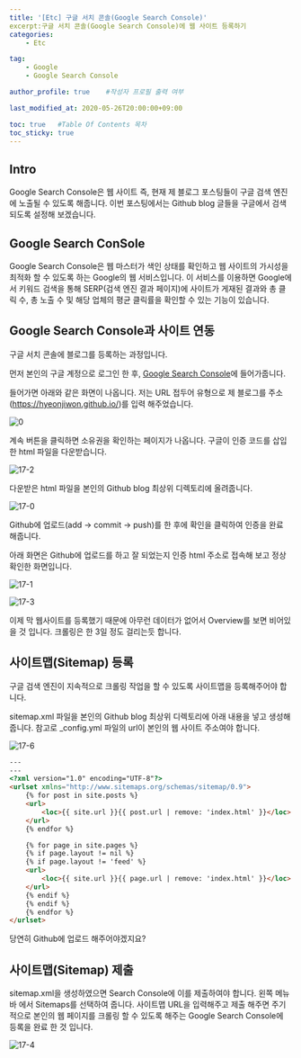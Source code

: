 ```yaml
---
title: '[Etc] 구글 서치 콘솔(Google Search Console)'
excerpt:구글 서치 콘솔(Google Search Console)에 웹 사이트 등록하기
categories:
    - Etc

tag:
    - Google
    - Google Search Console

author_profile: true    #작성자 프로필 출력 여부

last_modified_at: 2020-05-26T20:00:00+09:00

toc: true   #Table Of Contents 목차 
toc_sticky: true
---
```


## Intro
Google Search Console은 웹 사이트 즉, 현재 제 블로그 포스팅들이 구글 검색 엔진에 노출될 수 있도록 해줍니다. 이번 포스팅에서는 Github blog 글들을 구글에서 검색되도록 설정해 보겠습니다. 

## Google Search ConSole
Google Search Console은 웹 마스터가 색인 상태를 확인하고 웹 사이트의 가시성을 최적화 할 수 있도록 하는 Google의 웹 서비스입니다. 이 서비스를 이용하면 Google에서 키워드 검색을 통해 SERP(검색 엔진 결과 페이지)에 사이트가 게재된 결과와 총 클릭 수, 총 노출 수 및 해당 업체의 평균 클릭률을 확인할 수 있는 기능이 있습니다.  

## Google Search Console과 사이트 연동

구글 서치 콘솔에 블로그를 등록하는 과정입니다.

먼저 본인의 구글 계정으로 로그인 한 후, [Google Search Console](https://search.google.com/search-console/about?hl=ko)에 들어가줍니다.

들어가면 아래와 같은 화면이 나옵니다. 저는 URL 접두어 유형으로 제 블로그를 주소(https://hyeonjiwon.github.io/)를 입력 해주었습니다. 

![0](https://user-images.githubusercontent.com/47733530/82896995-dcb2c880-9f91-11ea-8b9a-d8abd8b94747.png)

계속 버튼을 클릭하면 소유권을 확인하는 페이지가 나옵니다. 구글이 인증 코드를 삽입한 html 파일을 다운받습니다. 

![17-2](https://user-images.githubusercontent.com/47733530/82899606-3ddc9b00-9f96-11ea-8046-410a5e258faa.png)

다운받은 html 파일을 본인의 Github blog 최상위 디렉토리에 올려줍니다.

![17-0](https://user-images.githubusercontent.com/47733530/82899607-3ddc9b00-9f96-11ea-91d7-d784f41d3a48.png)

Github에 업로드(add -> commit -> push)를 한 후에 확인을 클릭하여 인증을 완료 해줍니다. 

아래 화면은 Github에 업로드를 하고 잘 되었는지 인증 html 주소로 접속해 보고 정상확인한 화면입니다. 

![17-1](https://user-images.githubusercontent.com/47733530/82899603-3cab6e00-9f96-11ea-9f3d-360f7ca9ec67.png)

![17-3](https://user-images.githubusercontent.com/47733530/82895620-6b721600-9f8f-11ea-8b50-e602c98a6d60.png)

이제 막 웹사이트를 등록했기 때문에 아무런 데이터가 없어서 Overview를 보면 비어있을 것 입니다. 크롤링은 한 3일 정도 걸리는듯 합니다.

## 사이트맵(Sitemap) 등록

구글 검색 엔진이 지속적으로 크롤링 작업을 할 수 있도록 사이트맵을 등록해주어야 합니다. 

sitemap.xml 파일을 본인의 Github blog 최상위 디렉토리에 아래 내용을 넣고 생성해줍니다. 참고로 _config.yml 파일의 url이 본인의 웹 사이트 주소여야 합니다. 


  ![17-6](https://user-images.githubusercontent.com/47733530/82900673-daec0380-9f97-11ea-9322-d9f7d0f489a7.png)


```html
---
---
<?xml version="1.0" encoding="UTF-8"?>
<urlset xmlns="http://www.sitemaps.org/schemas/sitemap/0.9">
    {% for post in site.posts %}
    <url>
        <loc>{{ site.url }}{{ post.url | remove: 'index.html' }}</loc>
    </url>
    {% endfor %}

    {% for page in site.pages %}
    {% if page.layout != nil %}
    {% if page.layout != 'feed' %}
    <url>
        <loc>{{ site.url }}{{ page.url | remove: 'index.html' }}</loc>
    </url>
    {% endif %}
    {% endif %}
    {% endfor %}
</urlset>
```

당연히 Github에 업로드 해주어야겠지요? 

## 사이트맵(Sitemap) 제출

sitemap.xml을 생성하였으면 Search Console에 이를 제출하여야 합니다. 왼쪽 메뉴 바 에서 Sitemaps를 선택하여 줍니다. 사이트맵 URL을 입력해주고 제출 해주면 주기적으로 본인의 웹 페이지를 크롤링 할 수 있도록 해주는 Google Search Console에 등록을 완료 한 것 입니다.

![17-4](https://user-images.githubusercontent.com/47733530/82895625-6ca34300-9f8f-11ea-853f-396b0b9e80cf.png)
